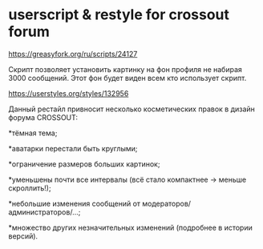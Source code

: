 # userscript & restyle for crossout forum



https://greasyfork.org/ru/scripts/24127

Скрипт позволяет установить картинку на фон профиля не набирая 3000 сообщений. Этот фон будет виден всем кто использует скрипт. 



https://userstyles.org/styles/132956

Данный рестайл привносит несколько косметических правок в дизайн форума CROSSOUT:

*тёмная тема;

*аватарки перестали быть круглыми;

*ограничение размеров больших картинок;

*уменьшены почти все интервалы (всё стало компактнее -> меньше скроллить!);

*небольшие изменения сообщений от модераторов/администраторов/...;

*множество других незначительных изменений (подробнее в истории версий). 
